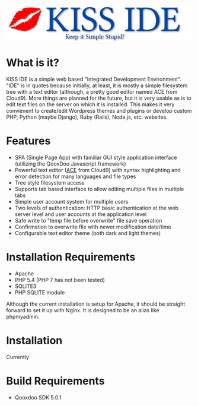 ![KISS IDE](source/resource/kisside/kisside_background.png "KISS IDE Logo")

# What is it?

KISS IDE is a simple web based "Integrated Development Environment".  "IDE" is in quotes because initially, at least, it is mostly a simple
filesystem tree with a text editor (although, a pretty good editor named ACE from Cloud9).  More things are planned for the future, but it is 
very usable as is to edit text files on the server on which it is installed.  This makes it very convienent to create/edit Wordpress themes and plugins
or develop custom PHP, Python (maybe Django), Ruby (Rails), Node.js, etc. websites.

# Features

* SPA (Single Page App) with familiar GUI style application interface (utilizing the QooxDoo Javascript framework)
* Powerful text editor ([ACE](https://ace.c9.io) from Cloud9) with syntax highlighting and error detection for many languages and file types
* Tree style filesystem access
* Supports tab based interface to allow editing multiple files in multiple tabs
* Simple user account system for multiple users
* Two levels of authentication: HTTP basic authentication at the web server level and user accounts at the application level
* Safe write to "temp file before overwrite" file save operation 
* Confirmation to overwrite file with newer modification date/time
* Configurable text editor theme (both dark and light themes)

# Installation Requirements

* Apache
* PHP 5.4 (PHP 7 has not been tested)
* SQLITE3
* PHP SQLITE module

Although the current installation is setup for Apache, it should be straight forward to set it up with Nginx.  It is designed to be an alias like
phpmyadmin.

# Installation

Currently

# Build Requirements

* Qooxdoo SDK 5.0.1